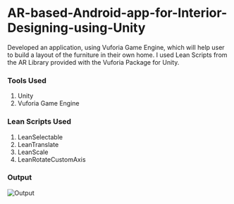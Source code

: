 # AR-based-Android-app-for-Interior-Designing-using-Unity
Developed an application, using Vuforia Game Engine, which will help user to build a layout of the furniture in their own home. I used Lean Scripts from the AR Library provided with the Vuforia Package for Unity. 

### Tools Used
1. Unity 
2. Vuforia Game Engine

### Lean Scripts Used
1. LeanSelectable
2. LeanTranslate
3. LeanScale
4. LeanRotateCustomAxis

### Output
![Output](https://i.ibb.co/Ld4xDmW/Screenshot-2019-08-29-at-2-48-35-PM.png)
